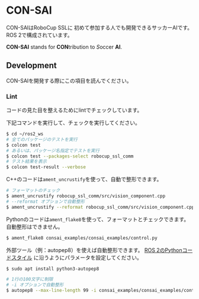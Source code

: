 # CON-SAI 

CON-SAIはRoboCup SSLに 初めて参加する人でも開発できるサッカーAIです。
ROS 2で構成されています。

**CON-SAI** stands for **CON**tribution to *S*occer **AI**.

## Development

CON-SAIを開発する際にこの項目を読んでください。

### Lint

コードの見た目を整えるためにlintでチェックしています。

下記コマンドを実行して、チェックを実行してください。

```sh
$ cd ~/ros2_ws
# 全てのパッケージのテストを実行
$ colcon test
# あるいは、パッケージ名指定でテストを実行
$ colcon test --packages-select robocup_ssl_comm 
# テスト結果を表示
$ colcon test-result --verbose
```

C++のコードは`ament_uncrustify`を使って、自動で整形できます。

```sh
# フォーマットのチェック
$ ament_uncrustify robocup_ssl_comm/src/vision_component.cpp
# --reformat オプションで自動整形
$ ament_uncrustify --reformat robocup_ssl_comm/src/vision_component.cpp
```

Pythonのコードは`ament_flake8`を使って、フォーマットとチェックできます。
自動整形はできません。

```sh
$ ament_flake8 consai_examples/consai_examples/control.py
```

外部ツール（例：autopep8）を使えば自動整形できます。
[ROS 2のPythonコードスタイル](https://docs.ros.org/en/foxy/Contributing/Code-Style-Language-Versions.html#python)
に沿うようにパラメータを設定してください。

```sh
$ sudo apt install python3-autopep8

# 1行の100文字に制限
# -i オプションで自動整形
$ autopep8 --max-line-length 99 -i consai_examples/consai_examples/control.py
```

